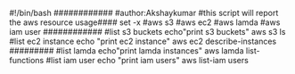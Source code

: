 #!/bin/bash
############
#author:Akshaykumar
#this script will report the aws resource usage####
set -x
#aws s3
#aws ec2
#aws lamda
#aws iam user
############
#list s3 buckets
echo"print s3 buckets"
aws s3 ls
#list ec2 instance
echo "print ec2 instance"
aws ec2 describe-instances
#########
#list lamda
echo"print lamda instances"
aws lamda list-functions
#list iam user
echo "print iam users"
aws list-iam users
#

